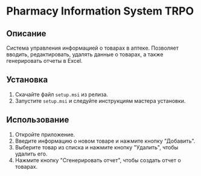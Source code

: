 # Pharmacy Information System TRPO

## Описание
Система управления информацией о товарах в аптеке. Позволяет вводить, редактировать, удалять данные о товарах, а также генерировать отчеты в Excel.

## Установка
1. Скачайте файл `setup.msi` из релиза.
2. Запустите `setup.msi` и следуйте инструкциям мастера установки.

## Использование
1. Откройте приложение.
2. Введите информацию о новом товаре и нажмите кнопку "Добавить".
3. Выберите товар из списка и нажмите кнопку "Удалить", чтобы удалить его.
4. Нажмите кнопку "Сгенерировать отчет", чтобы создать отчет о товарах.
